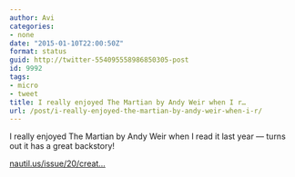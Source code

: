 ```yaml
---
author: Avi
categories:
- none
date: "2015-01-10T22:00:50Z"
format: status
guid: http://twitter-554095558986850305-post
id: 9992
tags:
- micro
- tweet
title: I really enjoyed The Martian by Andy Weir when I r…
url: /post/i-really-enjoyed-the-martian-by-andy-weir-when-i-r/
---
```

I really enjoyed The Martian by Andy Weir when I read it last year — turns out it has a great backstory!

[nautil.us/issue/20/creat…](http://nautil.us/issue/20/creativity/the-hit-book-that-came-from-mars-rd)